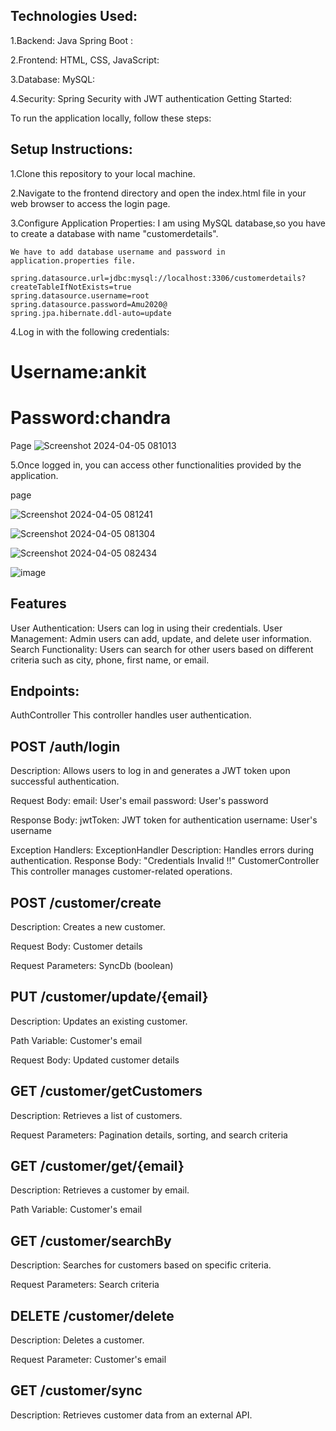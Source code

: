 ## Technologies Used:

1.Backend: Java Spring Boot :

2.Frontend: HTML, CSS, JavaScript:

3.Database: MySQL:

4.Security: Spring Security with JWT authentication
  Getting Started:

To run the application locally, follow these steps:

## Setup Instructions:

1.Clone this repository to your local machine.

2.Navigate to the frontend directory and open the index.html file in your web browser to access 
  the login page.

3.Configure Application Properties:
    I am using MySQL database,so you have to create a database with name "customerdetails".
     
    We have to add database username and password in application.properties file.
    
    spring.datasource.url=jdbc:mysql://localhost:3306/customerdetails? 
    createTableIfNotExists=true
    spring.datasource.username=root
    spring.datasource.password=Amu2020@
    spring.jpa.hibernate.ddl-auto=update

4.Log in with the following credentials:
  
   # Username:ankit
  
   # Password:chandra

  Page
  ![Screenshot 2024-04-05 081013](https://github.com/ankitchandra99/SunBase/assets/126271360/2f6b4f14-c726-4d3e-9683-995867b1a7a6)

5.Once logged in, you can access other functionalities provided by the application.

  page

  ![Screenshot 2024-04-05 081241](https://github.com/ankitchandra99/SunBase/assets/126271360/6b961bd5-470d-490c-b1cf-31db552f6983)


![Screenshot 2024-04-05 081304](https://github.com/ankitchandra99/SunBase/assets/126271360/3e5ed305-d3d9-4aa5-851c-01d3222e18ce)


![Screenshot 2024-04-05 082434](https://github.com/ankitchandra99/SunBase/assets/126271360/94855821-5528-4514-a3f7-39a42d185047)


![image](https://github.com/ankitchandra99/SunBase/assets/126271360/a3e5d099-566c-4cfd-8820-3c530bc5d83c)




## Features
User Authentication: Users can log in using their credentials.
User Management: Admin users can add, update, and delete user information.
Search Functionality: Users can search for other users based on different criteria such as city, phone, first name, or email.

## Endpoints:
AuthController
This controller handles user authentication.


## POST /auth/login

Description: Allows users to log in and generates a JWT token upon successful authentication.

Request Body:
email: User's email
password: User's password

Response Body:
jwtToken: JWT token for authentication
username: User's username

Exception Handlers:
ExceptionHandler
Description: Handles errors during authentication.
Response Body: "Credentials Invalid !!"
CustomerController
This controller manages customer-related operations.


## POST /customer/create

Description: Creates a new customer.

Request Body: Customer details

Request Parameters: SyncDb (boolean)

## PUT /customer/update/{email}

Description: Updates an existing customer.

Path Variable: Customer's email

Request Body: Updated customer details

## GET /customer/getCustomers
Description: Retrieves a list of customers.

Request Parameters: Pagination details, sorting, and search criteria

## GET /customer/get/{email}
Description: Retrieves a customer by email.

Path Variable: Customer's email

## GET /customer/searchBy
Description: Searches for customers based on specific criteria.

Request Parameters: Search criteria

## DELETE /customer/delete
Description: Deletes a customer.

Request Parameter: Customer's email

## GET /customer/sync
Description: Retrieves customer data from an external API.
